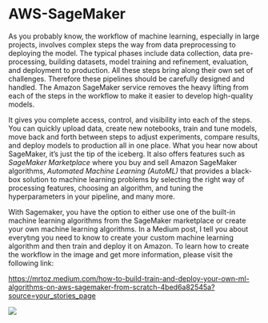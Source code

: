 # AWS-SageMaker
As you probably know, the workflow of machine learning, especially in large projects, involves complex steps the way from data preprocessing to deploying the model. The typical phases include data collection, data pre-processing, building datasets, model training and refinement, evaluation, and deployment to production. All these steps bring along their own set of challenges. Therefore these pipelines should be carefully designed and handled. The Amazon SageMaker service removes the heavy lifting from each of the steps in the workflow to make it easier to develop high-quality models.

It gives you complete access, control, and visibility into each of the steps. You can quickly upload data, create new notebooks, train and tune models, move back and forth between steps to adjust experiments, compare results, and deploy models to production all in one place. What you hear now about SageMaker, it’s just the tip of the iceberg. It also offers features such as _SageMaker Marketplace_ where you buy and sell Amazon SageMaker algorithms, _Automated Machine Learning (AutoML)_ that provides a black-box solution to machine learning problems by selecting the right way of processing features, choosing an algorithm, and tuning the hyperparameters in your pipeline, and many more.

With Sagemaker, you have the option to either use one of the built-in machine learning algorithms from the SageMaker marketplace or create your own machine learning algorithms. In a Medium post, I tell you about everytıng you need to know to create your custom machine learning algorithm and then train and deploy it on Amazon. To learn how to create the workflow in the image and get more information, please visit the following link:

https://mrtoz.medium.com/how-to-build-train-and-deploy-your-own-ml-algorithms-on-aws-sagemaker-from-scratch-4bed6a82545a?source=your_stories_page


![](https://cdn-images-1.medium.com/max/1200/1*v6RiEWUG_1_VmSU8U2DJYQ.png)
